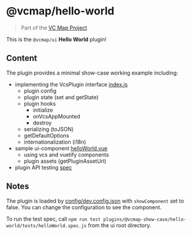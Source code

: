 # @vcmap/hello-world

> Part of the [VC Map Project](https://github.com/virtualcitySYSTEMS/map-ui)

This is the `@vcmap/ui` **Hello World** plugin!

## Content

The plugin provides a minimal show-case working example including:

- implementing the VcsPlugin interface [index.js](./src/index.js)
  - plugin config
  - plugin state (set and getState)
  - plugin hooks
    - initialize
    - onVcsAppMounted
    - destroy
  - serializing (toJSON)
  - getDefaultOptions
  - internationalization (i18n)
- sample ui-component [helloWorld.vue](./src/helloWorld.vue)
  - using vcs and vuetify components
  - plugin assets (getPluginAssetUrl)
- plugin API testing [spec](./tests/helloWorld.spec.js)

## Notes

The plugin is loaded by [config/dev.config.json](../../../config/dev.config.json) with `showComponent` set to false.
You can change the configuration to see the component.

To run the test spec, call `npm run test plugins/@vcmap-show-case/hello-world/tests/helloWorld.spec.js` from the ui root directory.
